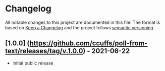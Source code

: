# Changelog

All notable changes to this project are documented in this file. The format is based on [Keep a Changelog](http://keepachangelog.com/en/1.0.0/) and the project follows [semantic versioning](http://semver.org/spec/v2.0.0.html).


## [1.0.0] (https://github.com/ccuffs/poll-from-text/releases/tag/v.1.0.0) - 2021-06-22
- Initial public release
